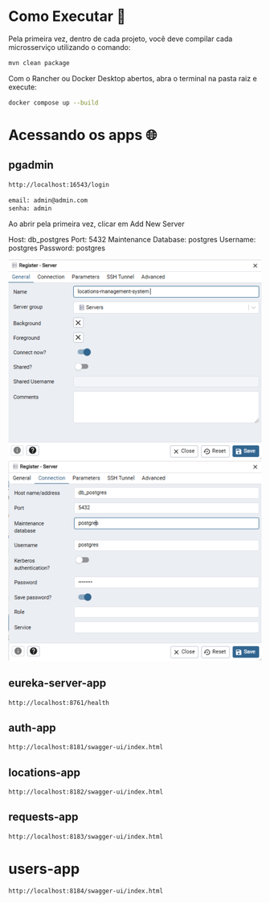 # Como Executar 🧰

Pela primeira vez, dentro de cada projeto, você deve compilar cada microsserviço utilizando o comando:

```bash
mvn clean package 
```

Com o Rancher ou Docker Desktop abertos, abra o terminal na pasta raiz e execute:

```bash
docker compose up --build
```

# Acessando os apps 🌐

## pgadmin

```bash
http://localhost:16543/login
```

```bash
email: admin@admin.com
senha: admin
```

Ao abrir pela primeira vez, clicar em Add New Server 

Host: db_postgres 
Port: 5432 
Maintenance Database: postgres
Username: postgres
Password: postgres

![alt text](image-1.png)
![alt text](image-3.png)

## eureka-server-app

```bash
http://localhost:8761/health
```

## auth-app

```bash
http://localhost:8181/swagger-ui/index.html
```

## locations-app

```bash
http://localhost:8182/swagger-ui/index.html
```

## requests-app

```bash
http://localhost:8183/swagger-ui/index.html
```

# users-app

```bash
http://localhost:8184/swagger-ui/index.html
```

